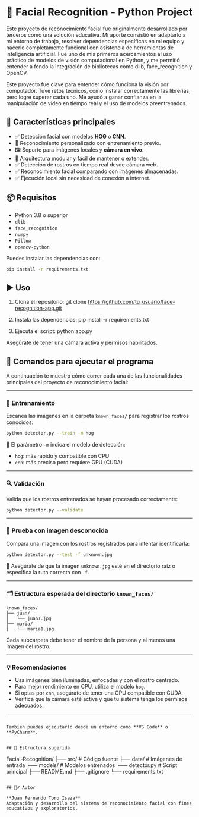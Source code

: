 
# 🎯 Facial Recognition - Python Project

Este proyecto de reconocimiento facial fue originalmente desarrollado por terceros como una solución educativa. Mi aporte consistió en adaptarlo a mi entorno de trabajo, resolver dependencias específicas en mi equipo y hacerlo completamente funcional con asistencia de herramientas de inteligencia artificial. Fue uno de mis primeros acercamientos al uso práctico de modelos de visión computacional en Python, y me permitió entender a fondo la integración de bibliotecas como dlib, face_recognition y OpenCV.

Este proyecto fue clave para entender cómo funciona la visión por computador. Tuve retos técnicos, como instalar correctamente las librerías, pero logré superar cada uno. Me ayudó a ganar confianza en la manipulación de video en tiempo real y el uso de modelos preentrenados.



## 🚀 Características principales

- ✅ Detección facial con modelos **HOG** o **CNN**.
- 🧠 Reconocimiento personalizado con entrenamiento previo.
- 🖼️ Soporte para imágenes locales y **cámara en vivo**.
- 🧩 Arquitectura modular y fácil de mantener o extender.
- ✅ Detección de rostros en tiempo real desde cámara web.
- ✅ Reconocimiento facial comparando con imágenes almacenadas.
- ✅ Ejecución local sin necesidad de conexión a internet.



## 📦 Requisitos

- Python 3.8 o superior
- `dlib`
- `face_recognition`
- `numpy`
- `Pillow`
- `opencv-python`

Puedes instalar las dependencias con:

```bash
pip install -r requirements.txt
```

## ▶️ Uso


1. Clona el repositorio:
   git clone https://github.com/tu_usuario/face-recognition-app.git

2. Instala las dependencias:
   pip install -r requirements.txt

3. Ejecuta el script:
   python app.py

Asegúrate de tener una cámara activa y permisos habilitados.


## 🚀 Comandos para ejecutar el programa

A continuación te muestro cómo correr cada una de las funcionalidades principales del proyecto de reconocimiento facial:

---

### 🔧 Entrenamiento
Escanea las imágenes en la carpeta `known_faces/` para registrar los rostros conocidos:

```bash
python detector.py --train -m hog
````

📌 El parámetro `-m` indica el modelo de detección:

* `hog`: más rápido y compatible con CPU
* `cnn`: más preciso pero requiere GPU (CUDA)

---

### 🔍 Validación

Valida que los rostros entrenados se hayan procesado correctamente:

```bash
python detector.py --validate
```

---

### 🧪 Prueba con imagen desconocida

Compara una imagen con los rostros registrados para intentar identificarla:

```bash
python detector.py --test -f unknown.jpg
```

📌 Asegúrate de que la imagen `unknown.jpg` esté en el directorio raíz o especifica la ruta correcta con `-f`.

---

### 🗂️ Estructura esperada del directorio `known_faces/`

```
known_faces/
├── juan/
│   └── juan1.jpg
├── maria/
│   └── maria1.jpg
```

Cada subcarpeta debe tener el nombre de la persona y al menos una imagen del rostro.

---

### 💡 Recomendaciones

* Usa imágenes bien iluminadas, enfocadas y con el rostro centrado.
* Para mejor rendimiento en CPU, utiliza el modelo `hog`.
* Si optas por `cnn`, asegúrate de tener una GPU compatible con CUDA.
* Verifica que la cámara esté activa y que tu sistema tenga los permisos adecuados.

---

```

También puedes ejecutarlo desde un entorno como **VS Code** o **PyCharm**.


## 🧪 Estructura sugerida

```
Facial-Recognition/
├── src/                    # Código fuente
├── data/                   # Imágenes de entrada
├── models/                 # Modelos entrenados
├── detector.py             # Script principal
├── README.md
├── .gitignore
└── requirements.txt
```

## 🙋‍♂️ Autor

**Juan Fernando Toro Isaza**  
Adaptación y desarrollo del sistema de reconocimiento facial con fines educativos y exploratorios.
```
